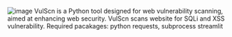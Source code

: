 ![image](https://github.com/Dev-Padaliya/VulScn/assets/110463522/e7ab92f3-c757-4041-a187-7ccc9ad5e7ad)
VulScn is a Python tool designed for web vulnerability scanning, aimed at enhancing web security.
VulScn scans website for SQLi and XSS vulnerability.
Required pacakages:
python requests, subprocess
streamlit
